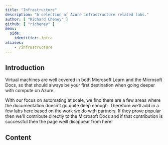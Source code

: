 ```yaml
---
title: "Infrastructure"
description: "A selection of Azure infrastructure related labs."
author: [ "Richard Cheney" ]
github: [ "richeney" ]
menu:
  side:
    identifier: infra
aliases:
    - /infrastructure
---
```


## Introduction

Virtual machines are well covered in both Microsoft Learn and the Microsoft Docs, so that should always be your first destination when going deeper with compute on Azure.

With our focus on automating at scale, we find there are a few areas where the documentation doesn't go quite deep enough. Therefore we'll add in a few labs here based on the work we do with partners. If they prove popular then we'll contribute directly to the Microsoft Docs and if that contribution is successful then the page weill disappear from here!

## Content
